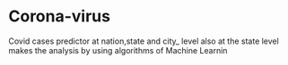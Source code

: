 # Corona-virus
Covid cases predictor at nation,state and city_ level also at the state level makes the analysis by using algorithms of Machine Learnin
